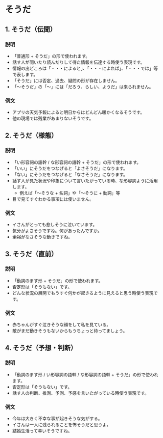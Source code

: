 # そうだ

## 1. そうだ（伝聞）

### 説明

- 「普通形 + そうだ」の形で使われます。
- 話す人が聞いたり読んだりして得た情報を伝達する時使う表現です。
- 情報の出どころは「・・・によると」、「・・・によれば」、「・・・では」等で表します。
- 「そうだ」には否定、過去、疑問の形が存在しません。
- 「～そうだ」の「～」には「だろう、らしい、ようだ」は来られません。

### 例文

- アプリの天気予報によると明日からはどんどん暖かくなるそうです。
- 他の現場では残業があまりないそうです。

## 2. そうだ（様態）

### 説明

- 「い形容詞の語幹 / な形容詞の語幹 + そうだ」の形で使われます。
- 「いい」にそうだをつなげると「よさそうだ」になります。
- 「ない」にそうだをつなげると「なさそうだ」になります。
- 話す人が見た状況や印象について言いたがっている時、な形容詞ように活用します。
  - 例えば「～そうな + 名詞」や「～そうに + 動詞」等
- 目で見てすぐわかる事項には使いません。

### 例文

- イさんがとっても悲しそうに泣いています。
- 気分がよさそうですね。何があったんですか。
- 余裕がなさそうな動きですね。

## 3. そうだ（直前）

### 説明

- 「動詞のます形 + そうだ」の形で使われます。
- 否定形は「そうもない」です。
- どんな状況の展開でもうすぐ何かが起きるように見えると思う時使う表現です。

### 例文

- 赤ちゃんがすぐ泣きそうな顔をして私を見ている。
- 敵がまだ動きそうもないからもうちょっと待ってましょう。

## 4. そうだ（予想・判断）

### 説明

- 「動詞のます形 / い形容詞の語幹 / な形容詞の語幹 + そうだ」の形で使われます。
- 否定形は「そうもない」です。
- 話す人の判断、推測、予測、予感を言いたがっている時使う表現です。

### 例文

- 今年は大きく不幸な事が起きそうな気がする。
- イさんは一人に残られることを怖そうだと思うよ。
- 結婚生活って幸いそうですね。